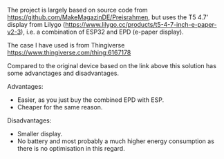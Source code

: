 The project is largely based on source code from https://github.com/MakeMagazinDE/Preisrahmen, but uses the T5 4.7’ display from Lilygo (https://www.lilygo.cc/products/t5-4-7-inch-e-paper-v2-3), i.e. a combination of ESP32 and EPD (e-paper display).

The case I have used is from Thingiverse https://www.thingiverse.com/thing:6167178

Compared to the original device based on the link above this solution has some advanctages and disadvantages.

Advantages:
- Easier, as you just buy the combined EPD with ESP.
- Cheaper for the same reason.
  
Disadvantages:
- Smaller display.
- No battery and most probably a much higher energy consumption as there is no optimisation in this regard.
